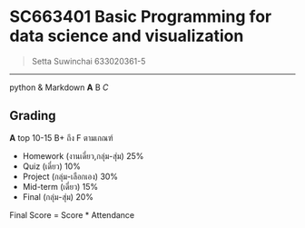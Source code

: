 # SC663401 Basic Programming for data science and visualization
> Setta Suwinchai 633020361-5
------------------------------

python & Markdown
**A** B *C*

## Grading
**A** top 10-15 B+ ถึง F ตามเกณฑ์
- Homework (งานเดี่ยว,กลุ่ม-สุ่ม) 25% 
- Quiz (เดี่ยว) 10% 
- Project (กลุ่ม-เลือกเอง) 30% 
- Mid-term (เดี่ยว) 15%  
- Final (กลุ่ม-สุ่ม) 20% 

Final Score = Score * Attendance

